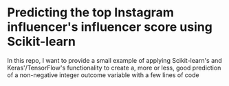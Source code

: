 # Predicting the top Instagram influencer's influencer score using Scikit-learn
In this repo, I want to provide a small example of applying Scikit-learn's and Keras'/TensorFlow's functionality to create a, more or less, good prediction of a non-negative integer outcome variable with a few lines of code
